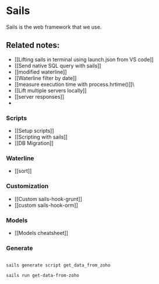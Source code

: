 # Sails 

Sails is the web framework that we use. 


## Related notes:
- [[Lifting sails in terminal using launch.json from VS code]]
- [[Send native SQL query with sails]]
- [[modified waterline]]
- [[Waterline filter by date]]
- [[measure execution time with process.hrtime()]]\
- [[Lift multiple servers locally]]
- [[server responses]]
- 
### Scripts
- [[Setup scripts]]
- [[Scripting with sails]]
- [[DB Migration]]

### Waterline
- [[sort]]

### Customization
- [[Custom sails-hook-grunt]]
- [[custom sails-hook-orm]]

### Models
- [[Models cheatsheet]]


### Generate
```

sails generate script get_data_from_zoho

sails run get-data-from-zoho
```